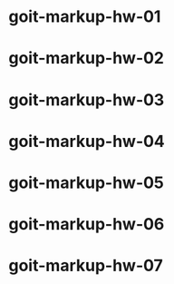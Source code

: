 # goit-markup-hw-01

# goit-markup-hw-02

# goit-markup-hw-03

# goit-markup-hw-04

# goit-markup-hw-05

# goit-markup-hw-06

# goit-markup-hw-07
